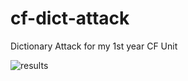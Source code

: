 # cf-dict-attack
Dictionary Attack for my 1st year CF Unit

![results](https://i.imgur.com/sDha48i.png)
